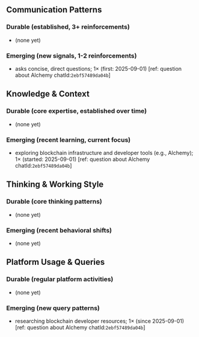 ## Communication Patterns
### Durable (established, 3+ reinforcements)
- (none yet)

### Emerging (new signals, 1-2 reinforcements)
- asks concise, direct questions; 1× (first: 2025-09-01) [ref: question about Alchemy chatId:`2ebf57489da04b`]

## Knowledge & Context
### Durable (core expertise, established over time)
- (none yet)

### Emerging (recent learning, current focus)
- exploring blockchain infrastructure and developer tools (e.g., Alchemy); 1× (started: 2025-09-01) [ref: question about Alchemy chatId:`2ebf57489da04b`]

## Thinking & Working Style
### Durable (core thinking patterns)
- (none yet)

### Emerging (recent behavioral shifts)
- (none yet)

## Platform Usage & Queries
### Durable (regular platform activities)
- (none yet)

### Emerging (new query patterns)
- researching blockchain developer resources; 1× (since 2025-09-01) [ref: question about Alchemy chatId:`2ebf57489da04b`]